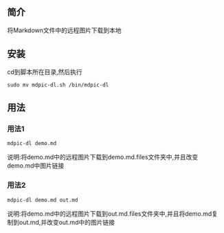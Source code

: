 ## 简介
将Markdown文件中的远程图片下载到本地
## 安装

cd到脚本所在目录,然后执行

```
sudo mv mdpic-dl.sh /bin/mdpic-dl
```
## 用法

### 用法1
```
mdpic-dl demo.md
```
说明:将demo.md中的远程图片下载到demo.md.files文件夹中,并且改变demo.md中图片链接

### 用法2
```
mdpic-dl demo.md out.md
```
说明:将demo.md中的远程图片下载到out.md.files文件夹中,并且将demo.md复制到out.md,并改变out.md中的图片链接


